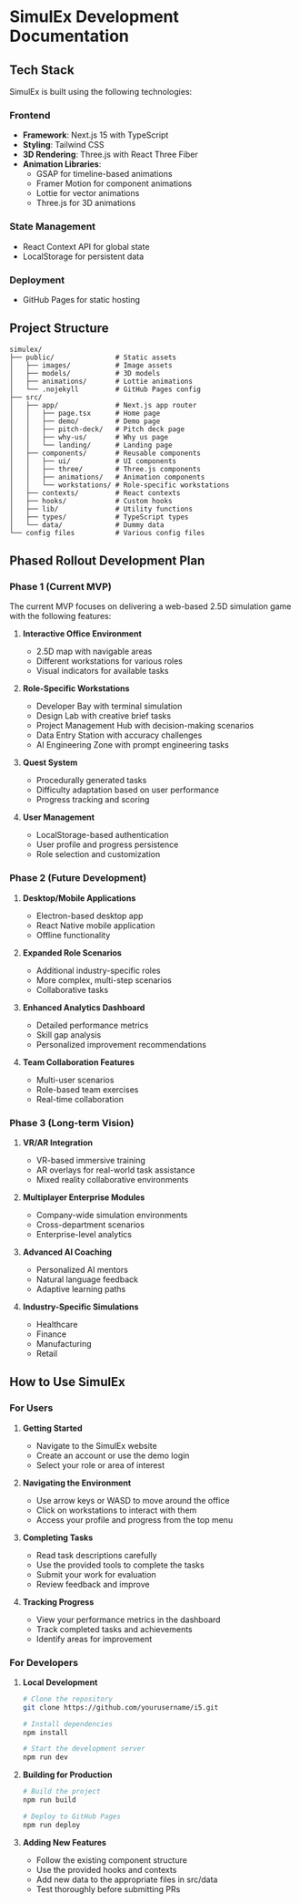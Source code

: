 # SimulEx Development Documentation

## Tech Stack

SimulEx is built using the following technologies:

### Frontend
- **Framework**: Next.js 15 with TypeScript
- **Styling**: Tailwind CSS
- **3D Rendering**: Three.js with React Three Fiber
- **Animation Libraries**:
  - GSAP for timeline-based animations
  - Framer Motion for component animations
  - Lottie for vector animations
  - Three.js for 3D animations

### State Management
- React Context API for global state
- LocalStorage for persistent data

### Deployment
- GitHub Pages for static hosting

## Project Structure

```
simulex/
├── public/               # Static assets
│   ├── images/           # Image assets
│   ├── models/           # 3D models
│   ├── animations/       # Lottie animations
│   └── .nojekyll         # GitHub Pages config
├── src/
│   ├── app/              # Next.js app router
│   │   ├── page.tsx      # Home page
│   │   ├── demo/         # Demo page
│   │   ├── pitch-deck/   # Pitch deck page
│   │   ├── why-us/       # Why us page
│   │   └── landing/      # Landing page
│   ├── components/       # Reusable components
│   │   ├── ui/           # UI components
│   │   ├── three/        # Three.js components
│   │   ├── animations/   # Animation components
│   │   └── workstations/ # Role-specific workstations
│   ├── contexts/         # React contexts
│   ├── hooks/            # Custom hooks
│   ├── lib/              # Utility functions
│   ├── types/            # TypeScript types
│   └── data/             # Dummy data
└── config files          # Various config files
```

## Phased Rollout Development Plan

### Phase 1 (Current MVP)

The current MVP focuses on delivering a web-based 2.5D simulation game with the following features:

1. **Interactive Office Environment**
   - 2.5D map with navigable areas
   - Different workstations for various roles
   - Visual indicators for available tasks

2. **Role-Specific Workstations**
   - Developer Bay with terminal simulation
   - Design Lab with creative brief tasks
   - Project Management Hub with decision-making scenarios
   - Data Entry Station with accuracy challenges
   - AI Engineering Zone with prompt engineering tasks

3. **Quest System**
   - Procedurally generated tasks
   - Difficulty adaptation based on user performance
   - Progress tracking and scoring

4. **User Management**
   - LocalStorage-based authentication
   - User profile and progress persistence
   - Role selection and customization

### Phase 2 (Future Development)

1. **Desktop/Mobile Applications**
   - Electron-based desktop app
   - React Native mobile application
   - Offline functionality

2. **Expanded Role Scenarios**
   - Additional industry-specific roles
   - More complex, multi-step scenarios
   - Collaborative tasks

3. **Enhanced Analytics Dashboard**
   - Detailed performance metrics
   - Skill gap analysis
   - Personalized improvement recommendations

4. **Team Collaboration Features**
   - Multi-user scenarios
   - Role-based team exercises
   - Real-time collaboration

### Phase 3 (Long-term Vision)

1. **VR/AR Integration**
   - VR-based immersive training
   - AR overlays for real-world task assistance
   - Mixed reality collaborative environments

2. **Multiplayer Enterprise Modules**
   - Company-wide simulation environments
   - Cross-department scenarios
   - Enterprise-level analytics

3. **Advanced AI Coaching**
   - Personalized AI mentors
   - Natural language feedback
   - Adaptive learning paths

4. **Industry-Specific Simulations**
   - Healthcare
   - Finance
   - Manufacturing
   - Retail

## How to Use SimulEx

### For Users

1. **Getting Started**
   - Navigate to the SimulEx website
   - Create an account or use the demo login
   - Select your role or area of interest

2. **Navigating the Environment**
   - Use arrow keys or WASD to move around the office
   - Click on workstations to interact with them
   - Access your profile and progress from the top menu

3. **Completing Tasks**
   - Read task descriptions carefully
   - Use the provided tools to complete the tasks
   - Submit your work for evaluation
   - Review feedback and improve

4. **Tracking Progress**
   - View your performance metrics in the dashboard
   - Track completed tasks and achievements
   - Identify areas for improvement

### For Developers

1. **Local Development**
   ```bash
   # Clone the repository
   git clone https://github.com/yourusername/i5.git
   
   # Install dependencies
   npm install
   
   # Start the development server
   npm run dev
   ```

2. **Building for Production**
   ```bash
   # Build the project
   npm run build
   
   # Deploy to GitHub Pages
   npm run deploy
   ```

3. **Adding New Features**
   - Follow the existing component structure
   - Use the provided hooks and contexts
   - Add new data to the appropriate files in src/data
   - Test thoroughly before submitting PRs
